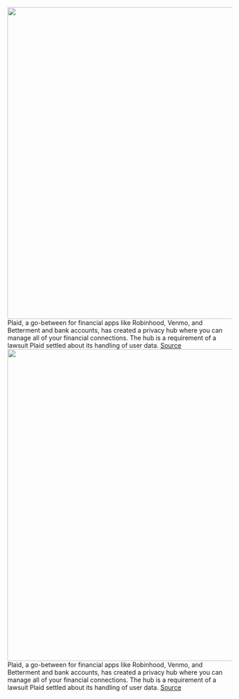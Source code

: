 <img src='https://cdn.vox-cdn.com/thumbor/t7Yy895n-ROswcNGWIqvsRnQHTE=/0x0:1944x2134/1200x800/filters:focal(735x812:1045x1122)/cdn.vox-cdn.com/uploads/chorus_image/image/70429090/plaid_privacy_portal.0.png' width='700px' /><br/>
Plaid, a go-between for financial apps like Robinhood, Venmo, and Betterment and bank accounts, has created a privacy hub where you can manage all of your financial connections. The hub is a requirement of a lawsuit Plaid settled about its handling of user data.
<a href='https://www.theverge.com/2022/1/25/22899801/plaid-privacy-portal-manage-your-financial'> Source <a/><img src='https://cdn.vox-cdn.com/thumbor/t7Yy895n-ROswcNGWIqvsRnQHTE=/0x0:1944x2134/1200x800/filters:focal(735x812:1045x1122)/cdn.vox-cdn.com/uploads/chorus_image/image/70429090/plaid_privacy_portal.0.png' width='700px' /><br/>
Plaid, a go-between for financial apps like Robinhood, Venmo, and Betterment and bank accounts, has created a privacy hub where you can manage all of your financial connections. The hub is a requirement of a lawsuit Plaid settled about its handling of user data.
<a href='https://www.theverge.com/2022/1/25/22899801/plaid-privacy-portal-manage-your-financial'> Source <a/>